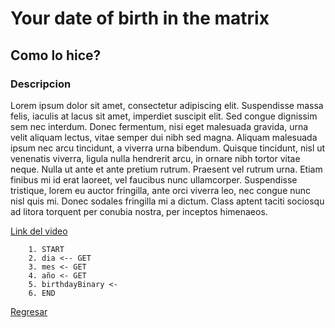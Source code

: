 # Your date of birth in the matrix

## Como lo hice?

### Descripcion

Lorem ipsum dolor sit amet, consectetur adipiscing elit. Suspendisse massa felis, iaculis at lacus sit amet, imperdiet suscipit elit. Sed congue dignissim sem nec interdum. Donec fermentum, nisi eget malesuada gravida, urna velit aliquam lectus, vitae semper dui nibh sed magna. Aliquam malesuada ipsum nec arcu tincidunt, a viverra urna bibendum. Quisque tincidunt, nisl ut venenatis viverra, ligula nulla hendrerit arcu, in ornare nibh tortor vitae neque. Nulla ut ante et ante pretium rutrum. Praesent vel rutrum urna. Etiam finibus mi id erat laoreet, vel faucibus nunc ullamcorper. Suspendisse tristique, lorem eu auctor fringilla, ante orci viverra leo, nec congue nunc nisl quis mi. Donec sodales fringilla mi a dictum. Class aptent taciti sociosqu ad litora torquent per conubia nostra, per inceptos himenaeos.

[Link del video](https://www.youtube.com/watch?v=LpuPe81bc2w)

```pseucode
    1. START
    2. dia <-- GET
    3. mes <- GET
    4. año <- GET
    5. birthdayBinary <-
    6. END
```
[Regresar](/README.md)
